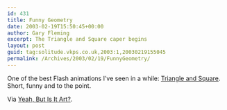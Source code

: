 ```yaml
---
id: 431
title: Funny Geometry
date: 2003-02-19T15:50:45+00:00
author: Gary Fleming
excerpt: The Triangle and Square caper begins
layout: post
guid: tag:solitude.vkps.co.uk,2003:1,20030219155045
permalink: /Archives/2003/02/19/FunnyGeometry/
---
```

One of the best Flash animations I&#8217;ve seen in a while: [Triangle and Square](http://www.mediapill.com/trianglesquare/). Short, funny and to the point.

Via [Yeah, But Is It Art?](http://www.yeahbutisitart.com/).